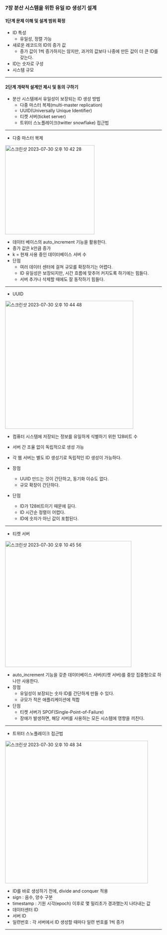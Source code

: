 ### 7장 분산 시스템을 위한 유일 ID 생성기 설계
#### 1단계 문제 이해 및 설계 범위 확정
- ID 특성
  - 유일성, 정렬 가능
- 새로운 레코드의 ID의 증가 값
  - 증가 값이 1씩 증가하지는 않지만, 과거의 값보다 나중에 만든 값이 더 큰 ID를 갖는다.
- ID는 숫자로 구성
- 시스템 규모

---
#### 2단계 개략적 설계안 제시 및 동의 구하기
- 분산 시스템에서 유일성이 보장되는 ID 생성 방법
  - 다중 마스터 복제(multi-master replication)
  - UUID(Universally Unique Identifier)
  - 티켓 서버(ticket server)
  - 트위터 스노플레이크(twitter snowflake) 접근법

---
- 다중 마스터 복제


<img width="287" alt="스크린샷 2023-07-30 오후 10 42 28" src="https://github.com/hhiyeon/hhiyeon/assets/52193680/c7191981-0d24-4643-8d40-a0ea79c1b0fc">


  - 데이터 베이스의 auto_increment 기능을 활용한다.
  - 증가 값은 k만큼 증가
  - k = 현재 사용 중인 데이터베이스 서버 수
  - 단점
    - 여러 데이터 센터에 걸쳐 규모를 확장하기는 어렵다.
    - ID 유일성은 보장되지만, 시간 흐름에 맞추어 커지도록 하기에는 힘들다.
    - 서버 추가나 삭제할 때에도 잘 동작하기 힘들다.
---
- UUID


<img width="412" alt="스크린샷 2023-07-30 오후 10 44 48" src="https://github.com/hhiyeon/hhiyeon/assets/52193680/f3622ead-65fc-4b0e-8b82-56887249b2f6">


  - 컴퓨터 시스템에 저장되는 정보를 유일하게 식별하기 위한 128비트 수
  - 서버 간 조율 없이 독립적으로 생성 가능
  - 각 웹 서버는 별도 ID 생성기로 독립적인 ID 생성이 가능하다.

  - 장점
    - UUID 만드는 것이 간단하고, 동기화 이슈도 없다.
    - 규모 확장이 간단하다.
  - 단점
    - ID가 128비트이기 때문에 길다.
    - ID 시간순 정렬이 어렵다.
    - ID에 숫자가 아닌 값이 포함된다.
---
- 티켓 서버


<img width="406" alt="스크린샷 2023-07-30 오후 10 45 56" src="https://github.com/hhiyeon/hhiyeon/assets/52193680/7a4f61e4-0cec-4852-9e5e-5320937b8d47">


  - auto_increment 기능을 갖춘 데이터베이스 서버(티켓 서버)를 중앙 집중형으로 하나만 사용한다.
  - 장점
    - 유일성이 보장되는 숫자 ID를 간단하게 만들 수 있다.
    - 규모가 적은 애플리케이션에 적합
  - 단점
    - 티켓 서버가 SPOF(Single-Point-of-Failure)
    - 장애가 발생하면, 해당 서버를 사용하는 모든 시스템에 영향을 끼친다.
---
- 트위터 스노플레이크 접근법


<img width="459" alt="스크린샷 2023-07-30 오후 10 48 34" src="https://github.com/hhiyeon/hhiyeon/assets/52193680/0c4b2955-0e1b-4383-bcb6-a0b16fb736d8">


  - ID를 바로 생성하기 전에, divide and conquer 적용
  - sign : 음수, 양수 구분
  - timestamp : 기원 시각(epoch) 이후로 몇 밀리초가 경과했는지 나타내는 값
  - 데이터센터 ID
  - 서버 ID
  - 일련번호 : 각 서버에서 ID 생성할 때마다 일련 번호를 1씩 증가
---
